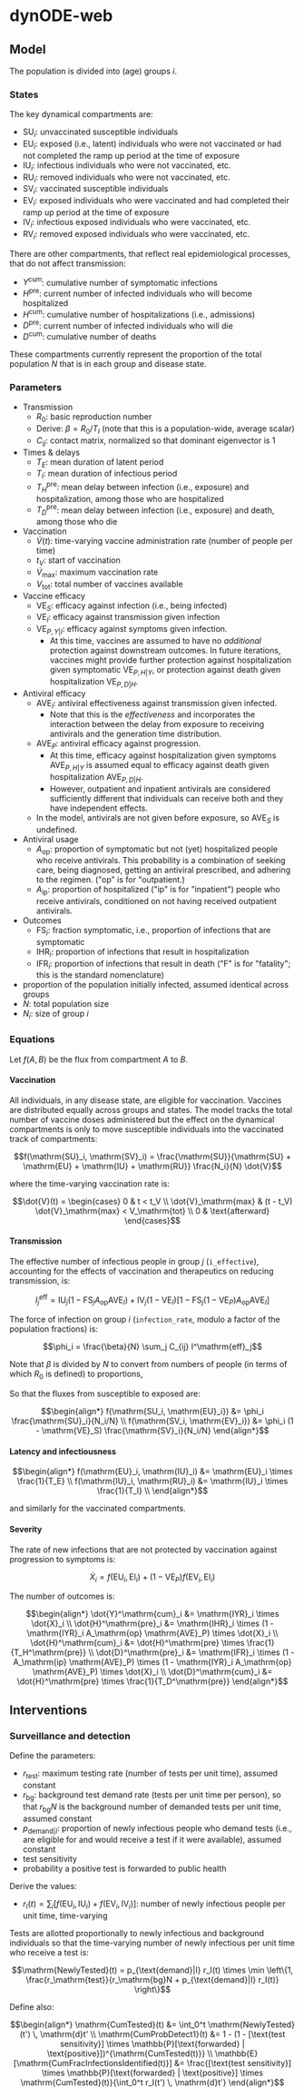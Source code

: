 # dynODE-web

## Model

The population is divided into (age) groups $i$.

### States

The key dynamical compartments are:

- $\mathrm{SU}_i$: unvaccinated susceptible individuals
- $\mathrm{EU}_i$: exposed (i.e., latent) individuals who were not vaccinated or had not completed the ramp up period at the time of exposure
- $\mathrm{IU}_i$: infectious individuals who were not vaccinated, etc.
- $\mathrm{RU}_i$: removed individuals who were not vaccinated, etc.
- $\mathrm{SV}_i$: vaccinated susceptible individuals
- $\mathrm{EV}_i$: exposed individuals who were vaccinated and had completed their ramp up period at the time of exposure
- $\mathrm{IV}_i$: infectious exposed individuals who were vaccinated, etc.
- $\mathrm{RV}_i$: removed exposed individuals who were vaccinated, etc.

There are other compartments, that reflect real epidemiological processes, that do not affect transmission:

- $Y^\mathrm{cum}$: cumulative number of symptomatic infections
- $H^\mathrm{pre}$: current number of infected individuals who will become hospitalized
- $H^\mathrm{cum}$: cumulative number of hospitalizations (i.e., admissions)
- $D^\mathrm{pre}$: current number of infected individuals who will die
- $D^\mathrm{cum}$: cumulative number of deaths

These compartments currently represent the proportion of the total population $N$ that is in each group and disease state.

### Parameters

- Transmission
  - $R_0$: basic reproduction number
  - Derive: $\beta = R_0 / T_I$ (note that this is a population-wide, average scalar)
  - $C_{ij}$: contact matrix, normalized so that dominant eigenvector is 1
- Times & delays
  - $T_E$: mean duration of latent period
  - $T_I$: mean duration of infectious period
  - $T_H^\mathrm{pre}$: mean delay between infection (i.e., exposure) and hospitalization, among those who are hospitalized
  - $T_D^\mathrm{pre}$: mean delay between infection (i.e., exposure) and death, among those who die
- Vaccination
  - $\dot{V}(t)$: time-varying vaccine administration rate (number of people per time)
  - $t_V$: start of vaccination
  - $\dot{V}_\mathrm{max}$: maximum vaccination rate
  - $V_\mathrm{tot}$: total number of vaccines available
- Vaccine efficacy
  - $\mathrm{VE}_S$: efficacy against infection (i.e., being infected)
  - $\mathrm{VE}_I$: efficacy against transmission given infection
  - $\mathrm{VE}_{P,Y|I}$: efficacy against symptoms given infection.
    - At this time, vaccines are assumed to have no *additional* protection against downstream outcomes. In future iterations, vaccines might provide further protection against hospitalization given symptomatic $\mathrm{VE}_{P,H|Y}$, or protection against death given hospitalization $\mathrm{VE}_{P,D|H}$.
- Antiviral efficacy
  - $\mathrm{AVE}_I$: antiviral effectiveness against transmission given
  infected.
    - Note that this is the *effectiveness* and incorporates the interaction between the delay from exposure to receiving antivirals and the generation time distribution.
  - $\mathrm{AVE}_P$: antiviral efficacy against progression.
    - At this time, efficacy against hospitalization given symptoms $\mathrm{AVE}_{P,H|Y}$ is assumed equal to efficacy against death given hospitalization $\mathrm{AVE}_{P,D|H}$.
    - However, outpatient and inpatient antivirals are considered sufficiently different that individuals can receive both and they have independent effects.
  - In the model, antivirals are not given before exposure, so $\mathrm{AVE}_S$ is undefined.
- Antiviral usage
  - $A_\mathrm{op}$: proportion of symptomatic but not (yet) hospitalized people who receive antivirals. This probability is a combination of seeking care, being diagnosed, getting an antiviral prescribed, and adhering to the regimen. ("op" is for "outpatient.)
  - $A_\mathrm{ip}$: proportion of hospitalized ("ip" is for "inpatient") people who receive antivirals, conditioned on not having received outpatient antivirals.
- Outcomes
  - $\mathrm{FS}_i$: fraction symptomatic, i.e., proportion of infections that are symptomatic
  - $\mathrm{IHR}_i$: proportion of infections that result in hospitalization
  - $\mathrm{IFR}_i$: proportion of infections that result in death ("F" is for "fatality"; this is the standard nomenclature)
- proportion of the population initially infected, assumed identical across groups
- $N$: total population size
- $N_i$: size of group $i$

### Equations

Let $f(A, B)$ be the flux from compartment $A$ to $B$.

#### Vaccination

All individuals, in any disease state, are eligible for vaccination. Vaccines are distributed equally across groups and states. The model tracks the total number of vaccine doses administered but the effect on the dynamical compartments is only to move susceptible individuals into the vaccinated track of compartments:

```math
f(\mathrm{SU}_i, \mathrm{SV}_i) = \frac{\mathrm{SU}}{\mathrm{SU} + \mathrm{EU} + \mathrm{IU} + \mathrm{RU}} \frac{N_i}{N} \dot{V}
```

where the time-varying vaccination rate is:

```math
\dot{V}(t) = \begin{cases}
0 & t < t_V \\
\dot{V}_\mathrm{max} & (t - t_V) \dot{V}_\mathrm{max} < V_\mathrm{tot} \\
0 & \text{afterward}
\end{cases}
```

#### Transmission

The effective number of infectious people in group $j$ (`i_effective`), accounting for the effects of vaccination and therapeutics on reducing transmission, is:

```math
I^\mathrm{eff}_j = \mathrm{IU}_j (1 - \mathrm{FS}_j A_\mathrm{op} \mathrm{AVE}_I)
  + \mathrm{IV}_j (1 - \mathrm{VE}_I) \left[ 1 - \mathrm{FS}_j (1 - \mathrm{VE}_P) A_\mathrm{op} \mathrm{AVE}_I \right]
```

The force of infection on group $i$ (`infection_rate`, modulo a factor of the population fractions) is:

```math
\phi_i = \frac{\beta}{N} \sum_j C_{ij} I^\mathrm{eff}_j
```

Note that $\beta$ is divided by $N$ to convert from numbers of people (in terms of which $R_0$ is defined) to proportions,

So that the fluxes from susceptible to exposed are:

```math
\begin{align*}
f(\mathrm{SU_i, \mathrm{EU}_i}) &= \phi_i \frac{\mathrm{SU}_i}{N_i/N} \\
f(\mathrm{SV_i, \mathrm{EV}_i}) &= \phi_i (1 - \mathrm{VE}_S) \frac{\mathrm{SV}_i}{N_i/N}
\end{align*}
```

#### Latency and infectiousness

```math
\begin{align*}
f(\mathrm{EU}_i, \mathrm{IU}_i) &= \mathrm{EU}_i \times \frac{1}{T_E} \\
f(\mathrm{IU}_i, \mathrm{RU}_i) &= \mathrm{IU}_i \times \frac{1}{T_I} \\
\end{align*}
```

and similarly for the vaccinated compartments.

#### Severity

The rate of new infections that are not protected by vaccination against progression to symptoms is:

```math
\dot{X}_i = f(\mathrm{EU}_i, \mathrm{EI}_i) + (1 - \mathrm{VE}_P) f(\mathrm{EV}_i, \mathrm{EI}_i)
```

The number of outcomes is:

```math
\begin{align*}
\dot{Y}^\mathrm{cum}_i &= \mathrm{IYR}_i \times \dot{X}_i \\
\dot{H}^\mathrm{pre}_i &= \mathrm{IHR}_i \times (1 - \mathrm{IYR}_i A_\mathrm{op} \mathrm{AVE}_P) \times \dot{X}_i \\
\dot{H}^\mathrm{cum}_i &= \dot{H}^\mathrm{pre} \times \frac{1}{T_H^\mathrm{pre}} \\
\dot{D}^\mathrm{pre}_i &= \mathrm{IFR}_i \times (1 - A_\mathrm{ip} \mathrm{AVE}_P) \times (1 - \mathrm{IYR}_i A_\mathrm{op} \mathrm{AVE}_P) \times \dot{X}_i \\
\dot{D}^\mathrm{cum}_i &= \dot{H}^\mathrm{pre} \times \frac{1}{T_D^\mathrm{pre}}
\end{align*}
```

## Interventions

### Surveillance and detection

Define the parameters:

- $r_\mathrm{test}$: maximum testing rate (number of tests per unit time), assumed constant
- $r_\mathrm{bg}$: background test demand rate (tests per unit time per person), so that $r_\mathrm{bg} N$ is the background number of demanded tests per unit time, assumed constant
- $p_{\mathrm{demand}|I}$: proportion of newly infectious people who demand tests (i.e., are eligible for and would receive a test if it were available), assumed constant
- test sensitivity
- probability a positive test is forwarded to public health

Derive the values:

- $r_I(t) = \sum_i [f(\mathrm{EU}_i, \mathrm{IU}_i) + f(\mathrm{EV}_i, \mathrm{IV}_i)]$: number of newly infectious people per unit time, time-varying

Tests are allotted proportionally to newly infectious and background individuals so that the time-varying number of newly infectious per unit time who receive a test is:

```math
\mathrm{NewlyTested}(t) = p_{\text{demand}|I} r_I(t) \times \min \left\{1,  \frac{r_\mathrm{test}}{r_\mathrm{bg}N + p_{\text{demand}|I} r_I(t)} \right\}
```

Define also:

```math
\begin{align*}
\mathrm{CumTested}(t) &= \int_0^t \mathrm{NewlyTested}(t') \, \mathrm{d}t' \\
\mathrm{CumProbDetect1}(t) &= 1 - (1 - [\text{test sensitivity}] \times \mathbb{P}[\text{forwarded} | \text{positive}])^{\mathrm{CumTested(t)}} \\
\mathbb{E}[\mathrm{CumFracInfectionsIdentified(t)}] &= \frac{[\text{test sensitivity}] \times \mathbb{P}[\text{forwarded} | \text{positive}] \times \mathrm{CumTested}(t)}{\int_0^t r_I(t') \, \mathrm{d}t'}
\end{align*}
```

